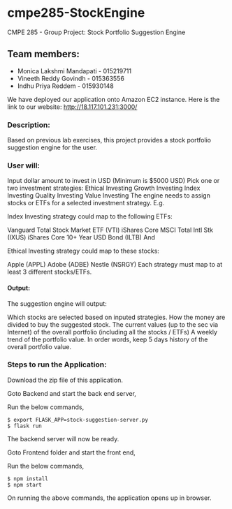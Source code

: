 # cmpe285-StockEngine
CMPE 285 - Group Project: Stock Portfolio Suggestion Engine

## Team members:
- Monica Lakshmi Mandapati - 015219711
- Vineeth Reddy Govindh - 015363556
- Indhu Priya Reddem - 015930148

We have deployed our application onto Amazon EC2 instance. Here is the link to our website: http://18.117.101.231:3000/

### Description:

Based on previous lab exercises, this project provides a stock portfolio suggestion engine for the user.

### User will:

Input dollar amount to invest in USD (Minimum is $5000 USD)
Pick one or two investment strategies:
Ethical Investing
Growth Investing
Index Investing
Quality Investing
Value Investing
The engine needs to assign stocks or ETFs for a selected investment strategy. E.g.

Index Investing strategy could map to the following ETFs:

Vanguard Total Stock Market ETF (VTI)
iShares Core MSCI Total Intl Stk (IXUS)
iShares Core 10+ Year USD Bond (ILTB)
And

Ethical Investing strategy could map to these stocks:

Apple (APPL)
Adobe (ADBE)
Nestle (NSRGY)
Each strategy must map to at least 3 different stocks/ETFs.

 

#### Output:

The suggestion engine will output:

Which stocks are selected based on inputed strategies.
How the money are divided to buy the suggested stock.
The current values (up to the sec via Internet) of the overall portfolio (including all the stocks / ETFs)
A weekly trend of the portfolio value. In order words, keep 5 days history of the overall portfolio value.

### Steps to run the Application:

Download the zip file of this application.

Goto Backend and start the back end server,

Run the below commands,

```
$ export FLASK_APP=stock-suggestion-server.py
$ flask run
```

The backend server will now be ready.

Goto Frontend folder and start the front end,

Run the below commands,

```
$ npm install
$ npm start
```

On running the above commands, the application opens up in browser.
